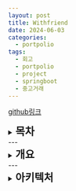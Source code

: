 ```yaml
---
layout: post
title: Withfriend
date: 2024-06-03
categories:
  - portpolio
tags:
  - 회고
  - portpolio
  - project
  - springboot
  - 중고거래
---
```


[github링크](https://github.com/Jiggy97/withfriend)


<details> 
	<summary><h2 style="display:inline">목차</h2></summary>
	<div markdown="1">
- [개요](#개요)
- [아키텍처](#아키텍처)
	- [서비스 아키텍처](#서비스-아키텍처)
	- [DB 아키텍처](#db-아키텍처)
	</div>
</details>
---
<details id="개요">
	<summary><h2 style="display:inline">개요</h2></summary>
	<div markdown="1"> 
- 혼자 힘으로 기획부터 개발까지 전부 설계하고 개발하기 위해 
	- 프로젝트 사이클 이해도 향상 
	- 개발 능력 향상 
		- 코드 한 줄, 한 줄 명분과 이해를 바탕으로 작성 
	  - 문제해결 능력 향상 
- 기획 의도 
	- 중고거래의 단점 중 하나인 익명성 해소 
		- SNS를 활용해 친구와 즐기는 중고거래 서비스 개발 
- 주요 기능 
	- OAuth 2.0 기반 로그인 서비스 
	- 사용자 간 중고거래
	</div>
</details>
---
<details id="아키텍처">
	<summary><h2 style="display:inline">아키텍처</h2></summary>
	<details id="서비스-아키텍처">
		<summary><h3 style="display:inline">서비스 아키텍처</h3></summary>
		<div markdown="1">
- 제목 1
	- 내용 1.1
	- 내용 1.2
- 제목 2
	- 내용 2.1
	- 내용 2.2
		</div>
	</details>
	<details id="db-아키텍처">
		<summary><h3 style="display:inline">DB 아키텍처</h3></summary>
		<div markdown="1">
- 제목 1
	- 내용 1.1
	- 내용 1.2
- 제목 2
	- 내용 2.1
	- 내용 2.2
		</div>
	</details>
</details>
